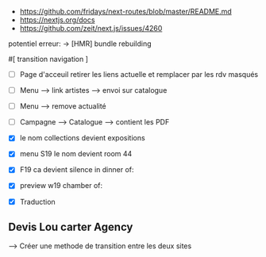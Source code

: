 - https://github.com/fridays/next-routes/blob/master/README.md
- https://nextjs.org/docs
- https://github.com/zeit/next.js/issues/4260

potentiel erreur: -> [HMR] bundle rebuilding

#[ transition navigation ]

- [ ] Page d'acceuil retirer les liens actuelle et remplacer par les rdv masqués
- [ ] Menu --> link artistes  --> envoi sur catalogue
- [ ] Menu --> remove actualité
- [ ] Campagne --> Catalogue --> contient les PDF
- [x] le nom collections devient expositions 
- [x] menu S19 le nom devient room 44
- [x] F19 ca devient silence in dinner of:
- [x] preview w19 chamber of:
- [x] Traduction
 

## Devis Lou carter Agency

--> Créer une methode de transition entre les deux sites
